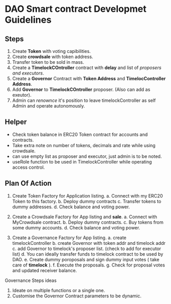 # DAO Smart contract Developmet Guidelines

## Steps

1. Create **Token** with voting capibilities.
2. Create **crowdsale** with token address. 
3. Transfer token to be sold in mass.
4. Create a **TimelockCOntroller** contract with **delay** and list of *proposers and executors*.
5. Create a **Governor** Contract with **Token Address** and **TimelocController Address**.
6. Add **Governor** to **TimelockCOntroller** proposer. (Also can add as exeutor).
7. Admin can *renownce* it's position to leave timelockController as self Admin and operate autonomously. 


## Helper
- Check token balance in ERC20 Token contract for accounts and contracts.
- Take extra note on number of tokens, decimals and rate while using crowdsale.
- can use empty list as proposer and executor, just admin is to be noted.
- useRole function to be used in TimelockController while operating access control.


## Plan Of Action

1. Create Token Factory for Application listing.
    a. Connect with my ERC20 Token to this factory.
    b. Deploy dummy contracts
    c. Transfer tokens to dummy addresses.
    d. Check balance and voting power.

2. Create a Crowdsale Factory for App listing and **sale**.
    a. Connect with MyCrowdsale contract.
    b. Deploy dummy contracts.
    c. Buy tokens from some dummy accounts.
    d. Check balance and voting power.

3. Create a Governance Factory for App listing.
    a. create timelockController
    b. create Governor with token addr and timelock addr
    c. add Governor to timelock's proposer list. (check to add for executor list)
    d. You can ideally transfer funds to timelock contract to be used by DAO. 
    e. Create dummy poroposals and sign dummy input votes ( take care of **timelock** ).
    f. Execute the proposals.
    g. Check for proposal votes and updated receiver balance.



Governance Steps ideas
1. Ideate on multiple functions or a single one.
2. Customise the Governor Contract parameters to be dynamic.
